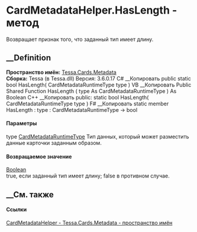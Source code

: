 # CardMetadataHelper.HasLength - метод
Возвращает признак того, что заданный тип имеет длину.
## __Definition
 **Пространство имён:** [Tessa.Cards.Metadata](N_Tessa_Cards_Metadata.htm)  
 **Сборка:** Tessa (в Tessa.dll) Версия: 3.6.0.17
C# __Копировать
     public static bool HasLength(
    	CardMetadataRuntimeType type
    )
VB __Копировать
     Public Shared Function HasLength ( 
    	type As CardMetadataRuntimeType
    ) As Boolean
C++ __Копировать
     public:
    static bool HasLength(
    	CardMetadataRuntimeType type
    )
F# __Копировать
     static member HasLength : 
            type : CardMetadataRuntimeType -> bool 
#### Параметры
type
[CardMetadataRuntimeType](T_Tessa_Cards_Metadata_CardMetadataRuntimeType.htm)
    Тип данных, который может разместить данные карточки заданным образом.
#### Возвращаемое значение
[Boolean](https://learn.microsoft.com/dotnet/api/system.boolean)  
true, если заданный тип имеет длину; false в противном случае.
## __См. также
#### Ссылки
[CardMetadataHelper - ](T_Tessa_Cards_Metadata_CardMetadataHelper.htm)
[Tessa.Cards.Metadata - пространство имён](N_Tessa_Cards_Metadata.htm)
